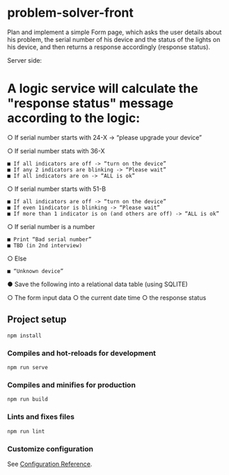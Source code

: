 # problem-solver-front

Plan and implement a simple Form page, which asks the user details about his problem,
the serial number of his device and the status of the lights on his device, and then
returns a response accordingly (response status).

Server side:

# A logic service will calculate the "response status" message according to the logic:

  ○ If serial number starts with 24-X -> “please upgrade your device”
  
  ○ If serial number stats with 36-X
  
    ■ If all indicators are off -> “turn on the device”
    ■ If any 2 indicators are blinking -> “Please wait”
    ■ If all indicators are on -> “ALL is ok”
    
  ○ If serial number starts with 51-B
  
    ■ If all indicators are off -> “turn on the device”
    ■ If even 1indicator is blinking -> “Please wait”
    ■ If more than 1 indicator is on (and others are off) -> “ALL is ok”
    
  ○ If serial number is a number
  
    ■ Print “Bad serial number”
    ■ TBD (in 2nd interview)
    
  ○ Else
  
    ■ “Unknown device”

● Save the following into a relational data table (using SQLITE)

  ○ The form input data
  ○ the current date time
  ○ the response status




## Project setup
```
npm install
```

### Compiles and hot-reloads for development
```
npm run serve
```

### Compiles and minifies for production
```
npm run build
```

### Lints and fixes files
```
npm run lint
```

### Customize configuration
See [Configuration Reference](https://cli.vuejs.org/config/).
